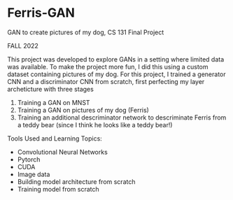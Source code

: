# Ferris-GAN
GAN to create pictures of my dog, CS 131 Final Project

FALL 2022

This project was developed to explore GANs in a setting where limited data was available. To make the project more fun, I did this using a custom dataset containing pictures of my dog.
For this project, I trained a generator CNN and a discriminator CNN from scratch, first perfecting my layer archeticture with three stages 
1. Training a GAN on MNST
2. Training a GAN on pictures of my dog (Ferris)
3. Training an additional descriminator network to descriminate Ferris from a teddy bear (since I think he looks like a teddy bear!)

Tools Used and Learning Topics: 
- Convolutional Neural Networks
- Pytorch
- CUDA
- Image data
- Building model architecture from scratch
- Training model from scratch
  
